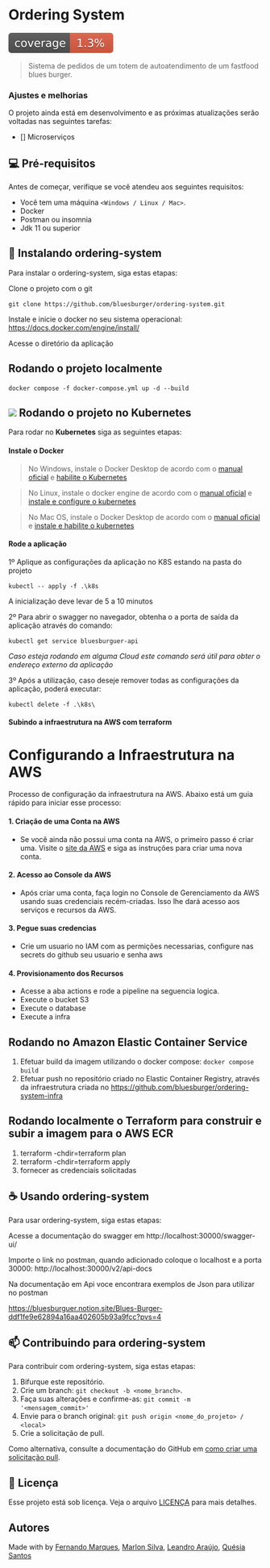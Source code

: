# Ordering System

![](.github\badges\jacoco.svg)

> Sistema de pedidos de um totem de autoatendimento de um fastfood blues burger. 

### Ajustes e melhorias

O projeto ainda está em desenvolvimento e as próximas atualizações serão voltadas nas seguintes tarefas:

- [] Microserviços


## 💻 Pré-requisitos

Antes de começar, verifique se você atendeu aos seguintes requisitos:

* Você tem uma máquina `<Windows / Linux / Mac>`.
* Docker
* Postman ou insomnia
* Jdk 11 ou superior

## 🚀 Instalando ordering-system

Para instalar o ordering-system, siga estas etapas:

Clone o projeto com o git

```
git clone https://github.com/bluesburger/ordering-system.git
```

Instale e inicie o docker no seu sistema operacional: https://docs.docker.com/engine/install/

Acesse o diretório da aplicação


## Rodando o projeto localmente
```
docker compose -f docker-compose.yml up -d --build
```


## <img src="https://skillicons.dev/icons?i=kubernetes" width="30"> Rodando o projeto no Kubernetes

Para rodar no **Kubernetes** siga as seguintes etapas:

#### Instale o Docker

> No Windows, instale o Docker Desktop de acordo com o [manual oficial](https://docs.docker.com/desktop/install/windows-install/) e [habilite o Kubernetes](https://docs.docker.com/desktop/kubernetes/)

> No Linux, instale o docker engine de acordo com o [manual oficial](https://docs.docker.com/engine/install/) e [instale e configure o kubernetes](https://kubernetes.io/docs/tasks/tools/install-kubectl-linux/)

> No Mac OS, instale o Docker Desktop de acordo com o [manual oficial](https://docs.docker.com/desktop/install/mac-install/) e [instale e habilite o kubernetes](https://docs.docker.com/desktop/kubernetes/)

#### Rode a aplicação

1º Aplique as configurações da aplicação no K8S estando na pasta do projeto
```shell
kubectl -- apply -f .\k8s
```
A inicialização deve levar de 5 a 10 minutos

2º Para abrir o swagger no navegador, obtenha o a porta de saída da aplicação através do comando:

```shell
kubectl get service bluesburguer-api
```
_Caso esteja rodando em alguma Cloud este comando será útil para obter o endereço externo da aplicação_

3º Após a utilização, caso deseje remover todas as configurações da aplicação, poderá executar:
```shell
kubectl delete -f .\k8s\
```

#### Subindo a infraestrutura na AWS com terraform

# Configurando a Infraestrutura na AWS

Processo de configuração da infraestrutura na AWS. Abaixo está um guia rápido para iniciar esse processo:

#### 1. Criação de uma Conta na AWS
- Se você ainda não possui uma conta na AWS, o primeiro passo é criar uma. Visite o [site da AWS](https://aws.amazon.com/) e siga as instruções para criar uma nova conta.

#### 2. Acesso ao Console da AWS
- Após criar uma conta, faça login no Console de Gerenciamento da AWS usando suas credenciais recém-criadas. Isso lhe dará acesso aos serviços e recursos da AWS.

#### 3. Pegue suas credencias
- Crie um usuario no IAM com as permições necessarias, configure nas secrets do github seu usuario e senha aws

#### 4. Provisionamento dos Recursos
- Acesse a aba actions e rode a pipeline na seguencia logica.
- Execute o bucket S3
- Execute o database
- Execute a infra


## Rodando no **Amazon Elastic Container Service** 
1. Efetuar build da imagem utilizando o docker compose: `docker compose build`
2. Efetuar push no repositório criado no Elastic Container Registry, através da infraestrutura criada no https://github.com/bluesburger/ordering-system-infra

## Rodando localmente o **Terraform** para construir e subir a imagem para o AWS ECR 
1. terraform -chdir=terraform plan
2. terraform -chdir=terraform apply
3. fornecer as credenciais solicitadas

## ☕ Usando ordering-system

Para usar ordering-system, siga estas etapas:

Acesse a documentação do swagger em http://localhost:30000/swagger-ui/

Importe o link no postman, quando adicionado coloque o localhost e a porta 30000: http://localhost:30000/v2/api-docs

Na documentação em Api voce encontrara exemplos de Json para utilizar no postman

https://bluesburguer.notion.site/Blues-Burger-ddf1fe9e62894a16aa402605b93a9fcc?pvs=4


## 📫 Contribuindo para ordering-system

Para contribuir com ordering-system, siga estas etapas:

1. Bifurque este repositório.
2. Crie um branch: `git checkout -b <nome_branch>`.
3. Faça suas alterações e confirme-as: `git commit -m '<mensagem_commit>'`
4. Envie para o branch original: `git push origin <nome_do_projeto> / <local>`
5. Crie a solicitação de pull.

Como alternativa, consulte a documentação do GitHub em [como criar uma solicitação pull](https://help.github.com/en/github/collaborating-with-issues-and-pull-requests/creating-a-pull-request).


## 📝 Licença

Esse projeto está sob licença. Veja o arquivo [LICENÇA](LICENSE.md) para mais detalhes.

## Autores
Made with by  [Fernando Marques](https://www.linkedin.com/in/fernando-pozo-marques-junior/), [Marlon Silva](https://www.linkedin.com/in/marlon-silva-43075a184/), [Leandro Araújo](https://www.linkedin.com/in/leandroaraujo-sp), [Quésia Santos
](https://www.linkedin.com/in/quesiasts/)